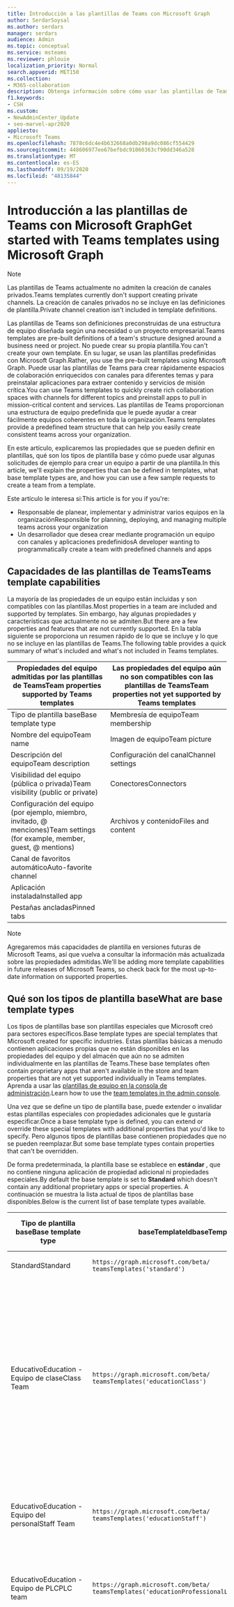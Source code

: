 ```yaml
---
title: Introducción a las plantillas de Teams con Microsoft Graph
author: SerdarSoysal
ms.author: serdars
manager: serdars
audience: Admin
ms.topic: conceptual
ms.service: msteams
ms.reviewer: phlouie
localization_priority: Normal
search.appverid: MET150
ms.collection:
- M365-collaboration
description: Obtenga información sobre cómo usar las plantillas de Teams en Microsoft Graph para crear espacios de colaboración con canales para diferentes temas y Preinstalar aplicaciones para proporcionar contenido y servicios.
f1.keywords:
- CSH
ms.custom:
- NewAdminCenter_Update
- seo-marvel-apr2020
appliesto:
- Microsoft Teams
ms.openlocfilehash: 7878c6dc4e4b632668a0db298a9dc086cf554429
ms.sourcegitcommit: 448606977ee67befbdc91060363cf90dd346a528
ms.translationtype: MT
ms.contentlocale: es-ES
ms.lasthandoff: 09/19/2020
ms.locfileid: "48135844"
---
```

# <a name="get-started-with-teams-templates-using-microsoft-graph"></a><span data-ttu-id="0174f-103">Introducción a las plantillas de Teams con Microsoft Graph</span><span class="sxs-lookup"><span data-stu-id="0174f-103">Get started with Teams templates using Microsoft Graph</span></span>

> [!NOTE]
> <span data-ttu-id="0174f-104">Las plantillas de Teams actualmente no admiten la creación de canales privados.</span><span class="sxs-lookup"><span data-stu-id="0174f-104">Teams templates currently don't support creating private channels.</span></span> <span data-ttu-id="0174f-105">La creación de canales privados no se incluye en las definiciones de plantilla.</span><span class="sxs-lookup"><span data-stu-id="0174f-105">Private channel creation isn't included in template definitions.</span></span>

<span data-ttu-id="0174f-106">Las plantillas de Teams son definiciones preconstruidas de una estructura de equipo diseñada según una necesidad o un proyecto empresarial.</span><span class="sxs-lookup"><span data-stu-id="0174f-106">Teams templates are pre-built definitions of a team's structure designed around a business need or project.</span></span> <span data-ttu-id="0174f-107">No puede crear su propia plantilla.</span><span class="sxs-lookup"><span data-stu-id="0174f-107">You can't create your own template.</span></span> <span data-ttu-id="0174f-108">En su lugar, se usan las plantillas predefinidas con Microsoft Graph.</span><span class="sxs-lookup"><span data-stu-id="0174f-108">Rather, you use the pre-built templates using Microsoft Graph.</span></span> <span data-ttu-id="0174f-109">Puede usar las plantillas de Teams para crear rápidamente espacios de colaboración enriquecidos con canales para diferentes temas y para preinstalar aplicaciones para extraer contenido y servicios de misión crítica.</span><span class="sxs-lookup"><span data-stu-id="0174f-109">You can use Teams templates to quickly create rich collaboration spaces with channels for different topics and preinstall apps to pull in mission-critical content and services.</span></span> <span data-ttu-id="0174f-110">Las plantillas de Teams proporcionan una estructura de equipo predefinida que le puede ayudar a crear fácilmente equipos coherentes en toda la organización.</span><span class="sxs-lookup"><span data-stu-id="0174f-110">Teams templates provide a predefined team structure that can help you easily create consistent teams across your organization.</span></span>

<span data-ttu-id="0174f-111">En este artículo, explicaremos las propiedades que se pueden definir en plantillas, qué son los tipos de plantilla base y cómo puede usar algunas solicitudes de ejemplo para crear un equipo a partir de una plantilla.</span><span class="sxs-lookup"><span data-stu-id="0174f-111">In this article, we'll explain the properties that can be defined in templates, what base template types are, and how you can use a few sample requests to create a team from a template.</span></span>

<span data-ttu-id="0174f-112">Este artículo le interesa si:</span><span class="sxs-lookup"><span data-stu-id="0174f-112">This article is for you if you're:</span></span>

- <span data-ttu-id="0174f-113">Responsable de planear, implementar y administrar varios equipos en la organización</span><span class="sxs-lookup"><span data-stu-id="0174f-113">Responsible for planning, deploying, and managing multiple teams across your organization</span></span><br>
- <span data-ttu-id="0174f-114">Un desarrollador que desea crear mediante programación un equipo con canales y aplicaciones predefinidos</span><span class="sxs-lookup"><span data-stu-id="0174f-114">A developer wanting to programmatically create a team with predefined channels and apps</span></span>

## <a name="teams-template-capabilities"></a><span data-ttu-id="0174f-115">Capacidades de las plantillas de Teams</span><span class="sxs-lookup"><span data-stu-id="0174f-115">Teams template capabilities</span></span>

<span data-ttu-id="0174f-116">La mayoría de las propiedades de un equipo están incluidas y son compatibles con las plantillas.</span><span class="sxs-lookup"><span data-stu-id="0174f-116">Most properties in a team are included and supported by templates.</span></span> <span data-ttu-id="0174f-117">Sin embargo, hay algunas propiedades y características que actualmente no se admiten.</span><span class="sxs-lookup"><span data-stu-id="0174f-117">But there are a few properties and features that are not currently supported.</span></span> <span data-ttu-id="0174f-118">En la tabla siguiente se proporciona un resumen rápido de lo que se incluye y lo que no se incluye en las plantillas de Teams.</span><span class="sxs-lookup"><span data-stu-id="0174f-118">The following table provides a quick summary of what's included and what's not included in Teams templates.</span></span>

| <span data-ttu-id="0174f-119">**Propiedades del equipo admitidas por las plantillas de Teams**</span><span class="sxs-lookup"><span data-stu-id="0174f-119">**Team properties supported by Teams templates**</span></span> | <span data-ttu-id="0174f-120">**Las propiedades del equipo aún no son compatibles con las plantillas de Teams**</span><span class="sxs-lookup"><span data-stu-id="0174f-120">**Team properties not yet supported by Teams templates**</span></span> |
| ------------------------------------------------ | -------------------------------------------------------- |
| <span data-ttu-id="0174f-121">Tipo de plantilla base</span><span class="sxs-lookup"><span data-stu-id="0174f-121">Base template type</span></span> | <span data-ttu-id="0174f-122">Membresía de equipo</span><span class="sxs-lookup"><span data-stu-id="0174f-122">Team membership</span></span> |
| <span data-ttu-id="0174f-123">Nombre del equipo</span><span class="sxs-lookup"><span data-stu-id="0174f-123">Team name</span></span> | <span data-ttu-id="0174f-124">Imagen de equipo</span><span class="sxs-lookup"><span data-stu-id="0174f-124">Team picture</span></span> |
| <span data-ttu-id="0174f-125">Descripción del equipo</span><span class="sxs-lookup"><span data-stu-id="0174f-125">Team description</span></span> | <span data-ttu-id="0174f-126">Configuración del canal</span><span class="sxs-lookup"><span data-stu-id="0174f-126">Channel settings</span></span> |
| <span data-ttu-id="0174f-127">Visibilidad del equipo (pública o privada)</span><span class="sxs-lookup"><span data-stu-id="0174f-127">Team visibility (public or private)</span></span> | <span data-ttu-id="0174f-128">Conectores</span><span class="sxs-lookup"><span data-stu-id="0174f-128">Connectors</span></span> |
| <span data-ttu-id="0174f-129">Configuración del equipo (por ejemplo, miembro, invitado, @ menciones)</span><span class="sxs-lookup"><span data-stu-id="0174f-129">Team settings (for example, member, guest, @ mentions)</span></span> | <span data-ttu-id="0174f-130">Archivos y contenido</span><span class="sxs-lookup"><span data-stu-id="0174f-130">Files and content</span></span> |
| <span data-ttu-id="0174f-131">Canal de favoritos automático</span><span class="sxs-lookup"><span data-stu-id="0174f-131">Auto-favorite channel</span></span> | |
| <span data-ttu-id="0174f-132">Aplicación instalada</span><span class="sxs-lookup"><span data-stu-id="0174f-132">Installed app</span></span> | |
| <span data-ttu-id="0174f-133">Pestañas ancladas</span><span class="sxs-lookup"><span data-stu-id="0174f-133">Pinned tabs</span></span> | |

> [!NOTE]
> <span data-ttu-id="0174f-134">Agregaremos más capacidades de plantilla en versiones futuras de Microsoft Teams, así que vuelva a consultar la información más actualizada sobre las propiedades admitidas.</span><span class="sxs-lookup"><span data-stu-id="0174f-134">We'll be adding more template capabilities in future releases of Microsoft Teams, so check back for the most up-to-date information on supported properties.</span></span>

## <a name="what-are-base-template-types"></a><span data-ttu-id="0174f-135">Qué son los tipos de plantilla base</span><span class="sxs-lookup"><span data-stu-id="0174f-135">What are base template types</span></span>

<span data-ttu-id="0174f-136">Los tipos de plantillas base son plantillas especiales que Microsoft creó para sectores específicos.</span><span class="sxs-lookup"><span data-stu-id="0174f-136">Base template types are special templates that Microsoft created for specific industries.</span></span> <span data-ttu-id="0174f-137">Estas plantillas básicas a menudo contienen aplicaciones propias que no están disponibles en las propiedades del equipo y del almacén que aún no se admiten individualmente en las plantillas de Teams.</span><span class="sxs-lookup"><span data-stu-id="0174f-137">These base templates often contain proprietary apps that aren't available in the store and team properties that are not yet supported individually in Teams templates.</span></span> <span data-ttu-id="0174f-138">Aprenda a usar las [plantillas de equipo en la consola de administración](get-started-with-teams-templates.md).</span><span class="sxs-lookup"><span data-stu-id="0174f-138">Learn how to use the [team templates in the admin console](get-started-with-teams-templates.md).</span></span>

<span data-ttu-id="0174f-139">Una vez que se define un tipo de plantilla base, puede extender o invalidar estas plantillas especiales con propiedades adicionales que le gustaría especificar.</span><span class="sxs-lookup"><span data-stu-id="0174f-139">Once a base template type is defined, you can extend or override these special templates with additional properties that you'd like to specify.</span></span> <span data-ttu-id="0174f-140">Pero algunos tipos de plantillas base contienen propiedades que no se pueden reemplazar.</span><span class="sxs-lookup"><span data-stu-id="0174f-140">But some base template types contain properties that can't be overridden.</span></span>

<span data-ttu-id="0174f-141">De forma predeterminada, la plantilla base se establece en **estándar** , que no contiene ninguna aplicación de propiedad adicional ni propiedades especiales.</span><span class="sxs-lookup"><span data-stu-id="0174f-141">By default the base template is set to **Standard** which doesn't contain any additional proprietary apps or special properties.</span></span> <span data-ttu-id="0174f-142">A continuación se muestra la lista actual de tipos de plantillas base disponibles.</span><span class="sxs-lookup"><span data-stu-id="0174f-142">Below is the current list of base template types available.</span></span>

| <span data-ttu-id="0174f-143">Tipo de plantilla base</span><span class="sxs-lookup"><span data-stu-id="0174f-143">Base template type</span></span> | <span data-ttu-id="0174f-144">baseTemplateId</span><span class="sxs-lookup"><span data-stu-id="0174f-144">baseTemplateId</span></span> | <span data-ttu-id="0174f-145">Propiedades que vienen con esta plantilla base</span><span class="sxs-lookup"><span data-stu-id="0174f-145">Properties that come with this base template</span></span> |
| ------------------ | -------------- | ----------------------------------------------------- |
| <span data-ttu-id="0174f-146">Standard</span><span class="sxs-lookup"><span data-stu-id="0174f-146">Standard</span></span> | `https://graph.microsoft.com/beta/`<br>`teamsTemplates('standard')` | <span data-ttu-id="0174f-147">No hay más aplicaciones ni propiedades</span><span class="sxs-lookup"><span data-stu-id="0174f-147">No additional apps and properties</span></span> |
| <span data-ttu-id="0174f-148">Educativo</span><span class="sxs-lookup"><span data-stu-id="0174f-148">Education -</span></span><br><span data-ttu-id="0174f-149">Equipo de clase</span><span class="sxs-lookup"><span data-stu-id="0174f-149">Class Team</span></span> | `https://graph.microsoft.com/beta/`<br>`teamsTemplates('educationClass')` | <span data-ttu-id="0174f-150">Phone</span><span class="sxs-lookup"><span data-stu-id="0174f-150">Apps:</span></span><ul><li><span data-ttu-id="0174f-151">Bloc de notas de clase de OneNote (anclado a la pestaña **General** )</span><span class="sxs-lookup"><span data-stu-id="0174f-151">OneNote Class Notebook (pinned to the **General** tab)</span></span> </li><li><span data-ttu-id="0174f-152">Aplicación tareas (anclada a la pestaña **General** )</span><span class="sxs-lookup"><span data-stu-id="0174f-152">Assignments app (pinned to the **General** tab)</span></span></li></ul> <span data-ttu-id="0174f-153">Propiedades del equipo:</span><span class="sxs-lookup"><span data-stu-id="0174f-153">Team properties:</span></span><ul><li><span data-ttu-id="0174f-154">Visibilidad del equipo establecida en **HiddenMembership** (no se puede reemplazar)</span><span class="sxs-lookup"><span data-stu-id="0174f-154">Team visibility set to **HiddenMembership** (cannot be overridden)</span></span></li></ul> |
| <span data-ttu-id="0174f-155">Educativo</span><span class="sxs-lookup"><span data-stu-id="0174f-155">Education -</span></span><br><span data-ttu-id="0174f-156">Equipo del personal</span><span class="sxs-lookup"><span data-stu-id="0174f-156">Staff Team</span></span> | `https://graph.microsoft.com/beta/`<br>`teamsTemplates('educationStaff')` | <span data-ttu-id="0174f-157">Phone</span><span class="sxs-lookup"><span data-stu-id="0174f-157">Apps:</span></span><ul><li><span data-ttu-id="0174f-158">Bloc de notas para docentes de OneNote (anclado a la pestaña **General** )</span><span class="sxs-lookup"><span data-stu-id="0174f-158">OneNote Staff Notebook (pinned to the **General** tab)</span></span></li></ul> |
|<span data-ttu-id="0174f-159">Educativo</span><span class="sxs-lookup"><span data-stu-id="0174f-159">Education -</span></span><br><span data-ttu-id="0174f-160">Equipo de PLC</span><span class="sxs-lookup"><span data-stu-id="0174f-160">PLC team</span></span> |`https://graph.microsoft.com/beta/`<br>`teamsTemplates('educationProfessionalLearningCommunity')` | <span data-ttu-id="0174f-161">Phone</span><span class="sxs-lookup"><span data-stu-id="0174f-161">Apps:</span></span><ul><li><span data-ttu-id="0174f-162">Bloc de notas PLC de OneNote (anclado a la pestaña **General** )</span><span class="sxs-lookup"><span data-stu-id="0174f-162">OneNote PLC Notebook (pinned to the **General** tab)</span></span></ul></li>|
| <span data-ttu-id="0174f-163">Anuales</span><span class="sxs-lookup"><span data-stu-id="0174f-163">Retail -</span></span><br><span data-ttu-id="0174f-164">Tienda</span><span class="sxs-lookup"><span data-stu-id="0174f-164">Store</span></span> | `https://graph.microsoft.com/beta/`<br>`teamsTemplates('retailStore')` | <span data-ttu-id="0174f-165">Canales</span><span class="sxs-lookup"><span data-stu-id="0174f-165">Channels:</span></span><ul><li><span data-ttu-id="0174f-166">Transición de turno</span><span class="sxs-lookup"><span data-stu-id="0174f-166">Shift handoff</span></span></li><li><span data-ttu-id="0174f-167">Aprendiendo</span><span class="sxs-lookup"><span data-stu-id="0174f-167">Learning</span></span></li></ul><span data-ttu-id="0174f-168">Propiedades del equipo</span><span class="sxs-lookup"><span data-stu-id="0174f-168">Team properties</span></span><ul><li><span data-ttu-id="0174f-169">Visibilidad de equipo establecida como pública</span><span class="sxs-lookup"><span data-stu-id="0174f-169">Team visibility set to Public</span></span></li></ul><span data-ttu-id="0174f-170">Permisos de miembro</span><span class="sxs-lookup"><span data-stu-id="0174f-170">Member permissions</span></span><ul><li><span data-ttu-id="0174f-171">Evitar que los miembros creen, actualicen o quiten canales</span><span class="sxs-lookup"><span data-stu-id="0174f-171">Prevent members from creating, updating, or removing channels</span></span></li><li><span data-ttu-id="0174f-172">Evitar que los miembros agreguen o quiten aplicaciones</span><span class="sxs-lookup"><span data-stu-id="0174f-172">Prevent members from adding or removing apps</span></span></li><li><span data-ttu-id="0174f-173">Evitar que los miembros creen, actualicen o quiten conectores</span><span class="sxs-lookup"><span data-stu-id="0174f-173">Prevent members from creating, updating, or removing connectors</span></span></li></ul> |
| <span data-ttu-id="0174f-174">Anuales</span><span class="sxs-lookup"><span data-stu-id="0174f-174">Retail -</span></span><br><span data-ttu-id="0174f-175">Colaboración de administrador</span><span class="sxs-lookup"><span data-stu-id="0174f-175">Manager collaboration</span></span> | `https://graph.microsoft.com/beta/`<br>`teamsTemplates('retailManagerCollaboration')` | <span data-ttu-id="0174f-176">Canales</span><span class="sxs-lookup"><span data-stu-id="0174f-176">Channels:</span></span><ul><li><span data-ttu-id="0174f-177">Transición de turno</span><span class="sxs-lookup"><span data-stu-id="0174f-177">Shift handoff</span></span></li><li><span data-ttu-id="0174f-178">Aprendiendo</span><span class="sxs-lookup"><span data-stu-id="0174f-178">Learning</span></span></li></ul><span data-ttu-id="0174f-179">Propiedades del equipo:</span><span class="sxs-lookup"><span data-stu-id="0174f-179">Team properties:</span></span><ul><li><span data-ttu-id="0174f-180">Visibilidad del equipo establecida en privado</span><span class="sxs-lookup"><span data-stu-id="0174f-180">Team visibility set to Private</span></span></li></ul><span data-ttu-id="0174f-181">Permisos de miembro:</span><span class="sxs-lookup"><span data-stu-id="0174f-181">Member permissions:</span></span><ul><li><span data-ttu-id="0174f-182">Evitar que los miembros creen, actualicen o quiten canales</span><span class="sxs-lookup"><span data-stu-id="0174f-182">Prevent members from creating, updating, or removing channels</span></span></li><li><span data-ttu-id="0174f-183">Evitar que los miembros agreguen o quiten aplicaciones</span><span class="sxs-lookup"><span data-stu-id="0174f-183">Prevent members from adding or removing apps</span></span></li><li><span data-ttu-id="0174f-184">Evitar que los miembros creen, actualicen o quiten conectores</span><span class="sxs-lookup"><span data-stu-id="0174f-184">Prevent members from creating, updating, or removing connectors</span></span></li></ul>|
| <span data-ttu-id="0174f-185">Healthcare</span><span class="sxs-lookup"><span data-stu-id="0174f-185">Healthcare -</span></span><br><span data-ttu-id="0174f-186">Hacia</span><span class="sxs-lookup"><span data-stu-id="0174f-186">Ward</span></span> |`https://graph.microsoft.com/beta/`<br>`teamsTemplates('healthcareWard')` |<span data-ttu-id="0174f-187">Canales</span><span class="sxs-lookup"><span data-stu-id="0174f-187">Channels:</span></span> <ul><li><span data-ttu-id="0174f-188">Anuncios\*</span><span class="sxs-lookup"><span data-stu-id="0174f-188">Announcements\*</span></span></li><li><span data-ttu-id="0174f-189">Huddles\*</span><span class="sxs-lookup"><span data-stu-id="0174f-189">Huddles\*</span></span></li><li><span data-ttu-id="0174f-190">Hacia</span><span class="sxs-lookup"><span data-stu-id="0174f-190">Rounds</span></span></li><li><span data-ttu-id="0174f-191">Personal\*</span><span class="sxs-lookup"><span data-stu-id="0174f-191">Staffing\*</span></span></li><li><span data-ttu-id="0174f-192">Aprendizaje\*</span><span class="sxs-lookup"><span data-stu-id="0174f-192">Training\*</span></span></li></ul><span data-ttu-id="0174f-193">\*Canales favoritos automáticos</span><span class="sxs-lookup"><span data-stu-id="0174f-193">\*Auto-favorited channels</span></span> |
|<span data-ttu-id="0174f-194">Healthcare</span><span class="sxs-lookup"><span data-stu-id="0174f-194">Healthcare -</span></span><br><span data-ttu-id="0174f-195">Hospital</span><span class="sxs-lookup"><span data-stu-id="0174f-195">Hospital</span></span> | `https://graph.microsoft.com/beta/`<br>`teamsTemplates('healthcareHospital')` |<span data-ttu-id="0174f-196">Canales</span><span class="sxs-lookup"><span data-stu-id="0174f-196">Channels:</span></span><ul><li><span data-ttu-id="0174f-197">Anuncios\*</span><span class="sxs-lookup"><span data-stu-id="0174f-197">Announcements\*</span></span></li><li><span data-ttu-id="0174f-198">Cumplimiento\*</span><span class="sxs-lookup"><span data-stu-id="0174f-198">Compliance\*</span></span></li><li><span data-ttu-id="0174f-199">Private</span><span class="sxs-lookup"><span data-stu-id="0174f-199">Custodial</span></span></li><li><span data-ttu-id="0174f-200">Recursos humanos</span><span class="sxs-lookup"><span data-stu-id="0174f-200">Human Resources</span></span></li></li><li><span data-ttu-id="0174f-201">Pertenecie</span><span class="sxs-lookup"><span data-stu-id="0174f-201">Pharmacy</span></span></li></ul><span data-ttu-id="0174f-202">\*Canal de favoritos automáticos</span><span class="sxs-lookup"><span data-stu-id="0174f-202">\*Auto-favorited channel</span></span>|
|||

## <a name="related-topics"></a><span data-ttu-id="0174f-203">Temas relacionados</span><span class="sxs-lookup"><span data-stu-id="0174f-203">Related topics</span></span>

- <span data-ttu-id="0174f-204">[Crear equipo](https://docs.microsoft.com/graph/api/team-post?view=graph-rest-beta) (en versión preliminar)</span><span class="sxs-lookup"><span data-stu-id="0174f-204">[Create team](https://docs.microsoft.com/graph/api/team-post?view=graph-rest-beta) (in preview)</span></span>
- [<span data-ttu-id="0174f-205">Nuevo: equipo</span><span class="sxs-lookup"><span data-stu-id="0174f-205">New-Team</span></span>](https://docs.microsoft.com/powershell/module/teams/New-Team?view=teams-ps)
- [<span data-ttu-id="0174f-206">Formación de administradores para Microsoft Teams</span><span class="sxs-lookup"><span data-stu-id="0174f-206">Admin training for Microsoft Teams</span></span>](itadmin-readiness.md)
- [<span data-ttu-id="0174f-207">Introducción a las plantillas comerciales de Teams</span><span class="sxs-lookup"><span data-stu-id="0174f-207">Get started with Retail Teams templates</span></span>](get-started-with-retail-teams-templates.md)
- [<span data-ttu-id="0174f-208">Introducción a las plantillas para las organizaciones sanitarias de Teams</span><span class="sxs-lookup"><span data-stu-id="0174f-208">Get started with Teams templates for Healthcare organizations</span></span>](expand-teams-across-your-org/healthcare/healthcare-templates.md)
- [<span data-ttu-id="0174f-209">Introducción a las plantillas de Teams en la consola de administración</span><span class="sxs-lookup"><span data-stu-id="0174f-209">Get started with Teams templates in the admin console</span></span>](get-started-with-teams-templates-in-the-admin-console.md)

